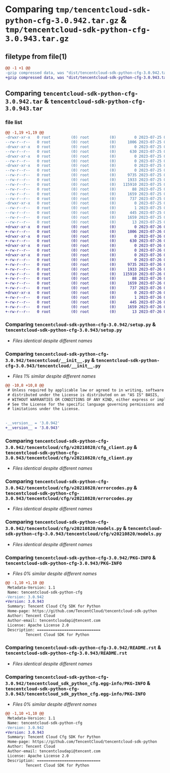 # Comparing `tmp/tencentcloud-sdk-python-cfg-3.0.942.tar.gz` & `tmp/tencentcloud-sdk-python-cfg-3.0.943.tar.gz`

## filetype from file(1)

```diff
@@ -1 +1 @@
-gzip compressed data, was "dist/tencentcloud-sdk-python-cfg-3.0.942.tar", last modified: Tue Jul 25 04:13:35 2023, max compression
+gzip compressed data, was "dist/tencentcloud-sdk-python-cfg-3.0.943.tar", last modified: Wed Jul 26 00:33:14 2023, max compression
```

## Comparing `tencentcloud-sdk-python-cfg-3.0.942.tar` & `tencentcloud-sdk-python-cfg-3.0.943.tar`

### file list

```diff
@@ -1,19 +1,19 @@
-drwxr-xr-x   0 root         (0) root         (0)        0 2023-07-25 04:13:35.000000 tencentcloud-sdk-python-cfg-3.0.942/
--rw-r--r--   0 root         (0) root         (0)     1006 2023-07-25 04:13:35.000000 tencentcloud-sdk-python-cfg-3.0.942/setup.py
-drwxr-xr-x   0 root         (0) root         (0)        0 2023-07-25 04:13:35.000000 tencentcloud-sdk-python-cfg-3.0.942/tencentcloud/
--rw-r--r--   0 root         (0) root         (0)      630 2023-07-25 04:13:35.000000 tencentcloud-sdk-python-cfg-3.0.942/tencentcloud/__init__.py
-drwxr-xr-x   0 root         (0) root         (0)        0 2023-07-25 04:13:35.000000 tencentcloud-sdk-python-cfg-3.0.942/tencentcloud/cfg/
--rw-r--r--   0 root         (0) root         (0)        0 2023-07-25 04:13:35.000000 tencentcloud-sdk-python-cfg-3.0.942/tencentcloud/cfg/__init__.py
-drwxr-xr-x   0 root         (0) root         (0)        0 2023-07-25 04:13:35.000000 tencentcloud-sdk-python-cfg-3.0.942/tencentcloud/cfg/v20210820/
--rw-r--r--   0 root         (0) root         (0)        0 2023-07-25 04:13:35.000000 tencentcloud-sdk-python-cfg-3.0.942/tencentcloud/cfg/v20210820/__init__.py
--rw-r--r--   0 root         (0) root         (0)     9735 2023-07-25 04:13:35.000000 tencentcloud-sdk-python-cfg-3.0.942/tencentcloud/cfg/v20210820/cfg_client.py
--rw-r--r--   0 root         (0) root         (0)     1933 2023-07-25 04:13:35.000000 tencentcloud-sdk-python-cfg-3.0.942/tencentcloud/cfg/v20210820/errorcodes.py
--rw-r--r--   0 root         (0) root         (0)   115910 2023-07-25 04:13:35.000000 tencentcloud-sdk-python-cfg-3.0.942/tencentcloud/cfg/v20210820/models.py
--rw-r--r--   0 root         (0) root         (0)       88 2023-07-25 04:13:35.000000 tencentcloud-sdk-python-cfg-3.0.942/setup.cfg
--rw-r--r--   0 root         (0) root         (0)     1659 2023-07-25 04:13:35.000000 tencentcloud-sdk-python-cfg-3.0.942/PKG-INFO
--rw-r--r--   0 root         (0) root         (0)      737 2023-07-25 04:13:35.000000 tencentcloud-sdk-python-cfg-3.0.942/README.rst
-drwxr-xr-x   0 root         (0) root         (0)        0 2023-07-25 04:13:35.000000 tencentcloud-sdk-python-cfg-3.0.942/tencentcloud_sdk_python_cfg.egg-info/
--rw-r--r--   0 root         (0) root         (0)        1 2023-07-25 04:13:35.000000 tencentcloud-sdk-python-cfg-3.0.942/tencentcloud_sdk_python_cfg.egg-info/dependency_links.txt
--rw-r--r--   0 root         (0) root         (0)      445 2023-07-25 04:13:35.000000 tencentcloud-sdk-python-cfg-3.0.942/tencentcloud_sdk_python_cfg.egg-info/SOURCES.txt
--rw-r--r--   0 root         (0) root         (0)     1659 2023-07-25 04:13:35.000000 tencentcloud-sdk-python-cfg-3.0.942/tencentcloud_sdk_python_cfg.egg-info/PKG-INFO
--rw-r--r--   0 root         (0) root         (0)       13 2023-07-25 04:13:35.000000 tencentcloud-sdk-python-cfg-3.0.942/tencentcloud_sdk_python_cfg.egg-info/top_level.txt
+drwxr-xr-x   0 root         (0) root         (0)        0 2023-07-26 00:33:14.000000 tencentcloud-sdk-python-cfg-3.0.943/
+-rw-r--r--   0 root         (0) root         (0)     1006 2023-07-26 00:33:14.000000 tencentcloud-sdk-python-cfg-3.0.943/setup.py
+drwxr-xr-x   0 root         (0) root         (0)        0 2023-07-26 00:33:14.000000 tencentcloud-sdk-python-cfg-3.0.943/tencentcloud/
+-rw-r--r--   0 root         (0) root         (0)      630 2023-07-26 00:33:14.000000 tencentcloud-sdk-python-cfg-3.0.943/tencentcloud/__init__.py
+drwxr-xr-x   0 root         (0) root         (0)        0 2023-07-26 00:33:14.000000 tencentcloud-sdk-python-cfg-3.0.943/tencentcloud/cfg/
+-rw-r--r--   0 root         (0) root         (0)        0 2023-07-26 00:33:14.000000 tencentcloud-sdk-python-cfg-3.0.943/tencentcloud/cfg/__init__.py
+drwxr-xr-x   0 root         (0) root         (0)        0 2023-07-26 00:33:14.000000 tencentcloud-sdk-python-cfg-3.0.943/tencentcloud/cfg/v20210820/
+-rw-r--r--   0 root         (0) root         (0)        0 2023-07-26 00:33:14.000000 tencentcloud-sdk-python-cfg-3.0.943/tencentcloud/cfg/v20210820/__init__.py
+-rw-r--r--   0 root         (0) root         (0)     9735 2023-07-26 00:33:14.000000 tencentcloud-sdk-python-cfg-3.0.943/tencentcloud/cfg/v20210820/cfg_client.py
+-rw-r--r--   0 root         (0) root         (0)     1933 2023-07-26 00:33:14.000000 tencentcloud-sdk-python-cfg-3.0.943/tencentcloud/cfg/v20210820/errorcodes.py
+-rw-r--r--   0 root         (0) root         (0)   115910 2023-07-26 00:33:14.000000 tencentcloud-sdk-python-cfg-3.0.943/tencentcloud/cfg/v20210820/models.py
+-rw-r--r--   0 root         (0) root         (0)       88 2023-07-26 00:33:14.000000 tencentcloud-sdk-python-cfg-3.0.943/setup.cfg
+-rw-r--r--   0 root         (0) root         (0)     1659 2023-07-26 00:33:14.000000 tencentcloud-sdk-python-cfg-3.0.943/PKG-INFO
+-rw-r--r--   0 root         (0) root         (0)      737 2023-07-26 00:33:14.000000 tencentcloud-sdk-python-cfg-3.0.943/README.rst
+drwxr-xr-x   0 root         (0) root         (0)        0 2023-07-26 00:33:14.000000 tencentcloud-sdk-python-cfg-3.0.943/tencentcloud_sdk_python_cfg.egg-info/
+-rw-r--r--   0 root         (0) root         (0)        1 2023-07-26 00:33:14.000000 tencentcloud-sdk-python-cfg-3.0.943/tencentcloud_sdk_python_cfg.egg-info/dependency_links.txt
+-rw-r--r--   0 root         (0) root         (0)      445 2023-07-26 00:33:14.000000 tencentcloud-sdk-python-cfg-3.0.943/tencentcloud_sdk_python_cfg.egg-info/SOURCES.txt
+-rw-r--r--   0 root         (0) root         (0)     1659 2023-07-26 00:33:14.000000 tencentcloud-sdk-python-cfg-3.0.943/tencentcloud_sdk_python_cfg.egg-info/PKG-INFO
+-rw-r--r--   0 root         (0) root         (0)       13 2023-07-26 00:33:14.000000 tencentcloud-sdk-python-cfg-3.0.943/tencentcloud_sdk_python_cfg.egg-info/top_level.txt
```

### Comparing `tencentcloud-sdk-python-cfg-3.0.942/setup.py` & `tencentcloud-sdk-python-cfg-3.0.943/setup.py`

 * *Files identical despite different names*

### Comparing `tencentcloud-sdk-python-cfg-3.0.942/tencentcloud/__init__.py` & `tencentcloud-sdk-python-cfg-3.0.943/tencentcloud/__init__.py`

 * *Files 1% similar despite different names*

```diff
@@ -10,8 +10,8 @@
 # Unless required by applicable law or agreed to in writing, software
 # distributed under the License is distributed on an "AS IS" BASIS,
 # WITHOUT WARRANTIES OR CONDITIONS OF ANY KIND, either express or implied.
 # See the License for the specific language governing permissions and
 # limitations under the License.
 
 
-__version__ = '3.0.942'
+__version__ = '3.0.943'
```

### Comparing `tencentcloud-sdk-python-cfg-3.0.942/tencentcloud/cfg/v20210820/cfg_client.py` & `tencentcloud-sdk-python-cfg-3.0.943/tencentcloud/cfg/v20210820/cfg_client.py`

 * *Files identical despite different names*

### Comparing `tencentcloud-sdk-python-cfg-3.0.942/tencentcloud/cfg/v20210820/errorcodes.py` & `tencentcloud-sdk-python-cfg-3.0.943/tencentcloud/cfg/v20210820/errorcodes.py`

 * *Files identical despite different names*

### Comparing `tencentcloud-sdk-python-cfg-3.0.942/tencentcloud/cfg/v20210820/models.py` & `tencentcloud-sdk-python-cfg-3.0.943/tencentcloud/cfg/v20210820/models.py`

 * *Files identical despite different names*

### Comparing `tencentcloud-sdk-python-cfg-3.0.942/PKG-INFO` & `tencentcloud-sdk-python-cfg-3.0.943/PKG-INFO`

 * *Files 0% similar despite different names*

```diff
@@ -1,10 +1,10 @@
 Metadata-Version: 1.1
 Name: tencentcloud-sdk-python-cfg
-Version: 3.0.942
+Version: 3.0.943
 Summary: Tencent Cloud Cfg SDK for Python
 Home-page: https://github.com/TencentCloud/tencentcloud-sdk-python
 Author: Tencent Cloud
 Author-email: tencentcloudapi@tencent.com
 License: Apache License 2.0
 Description: ============================
         Tencent Cloud SDK for Python
```

### Comparing `tencentcloud-sdk-python-cfg-3.0.942/README.rst` & `tencentcloud-sdk-python-cfg-3.0.943/README.rst`

 * *Files identical despite different names*

### Comparing `tencentcloud-sdk-python-cfg-3.0.942/tencentcloud_sdk_python_cfg.egg-info/PKG-INFO` & `tencentcloud-sdk-python-cfg-3.0.943/tencentcloud_sdk_python_cfg.egg-info/PKG-INFO`

 * *Files 0% similar despite different names*

```diff
@@ -1,10 +1,10 @@
 Metadata-Version: 1.1
 Name: tencentcloud-sdk-python-cfg
-Version: 3.0.942
+Version: 3.0.943
 Summary: Tencent Cloud Cfg SDK for Python
 Home-page: https://github.com/TencentCloud/tencentcloud-sdk-python
 Author: Tencent Cloud
 Author-email: tencentcloudapi@tencent.com
 License: Apache License 2.0
 Description: ============================
         Tencent Cloud SDK for Python
```

